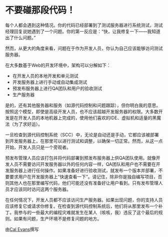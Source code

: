 # 不要碰那段代码！

每个人都会遇到这种情况。你的代码已经部署到了测试服务器进行系统测试，测试经理回复说她遇到了一个问题。你的第一反应是：“快，让我修复一下——我知道出了什么问题。”

然而，从更大的角度来看，问题在于作为开发人员，你认为自己应该能够访问测试服务器。

在大多数基于Web的开发环境中，架构可以分解如下：

- 在开发人员的本地开发和单元测试
- 开发服务器上进行手动或自动集成测试
- 预发布服务器上进行QA团队和用户的验收测试
- 生产服务器

是的，还有其他服务器和服务（如源代码控制和问题跟踪），但你明白我的意思。按照这个模型，即使是高级开发人员，也不应该超越开发服务器的权限。大多数开发是在开发人员的本地机器上完成的，使用他们喜欢的IDE、虚拟机和适量的黑魔法（为了求好运）。

一旦检查到源代码控制系统（SCC）中，无论是自动还是手动，它都应该被部署到开发服务器上，在那里可以进行测试和调整，以确保一切正常。然而，从这一点开始，开发人员只是一个旁观者。

预发布管理人员应该打包并将代码部署到预发布服务器上供QA团队使用。就像开发人员不需要访问开发服务器以外的任何内容一样，QA团队和用户也不需要在开发服务器上进行任何操作。如果准备好进行验收测试，就发布一个版本并部署，不要要求用户在开发服务器上“快速查看一下”。请记住，除非你是独自编写项目，否则其他人也在那里编写代码，他们可能还没有准备好让用户看到。只有发布管理人员才应该同时访问这两个服务器。

在任何情况下，开发人员都不应该访问生产服务器。如果出现问题，你的支持人员应该修复它或请求你修复。在检查到源代码控制系统后，他们将从那里发布一个补丁。我参与的一些最大的编程灾难就发生在某人（咳咳，我）违反了这个最后的规则。如果有问题，生产环境不是修复问题的地方。

由[Cal Evans](http://programmer.97things.oreilly.com/wiki/index.php/Cal_Evans)撰写
